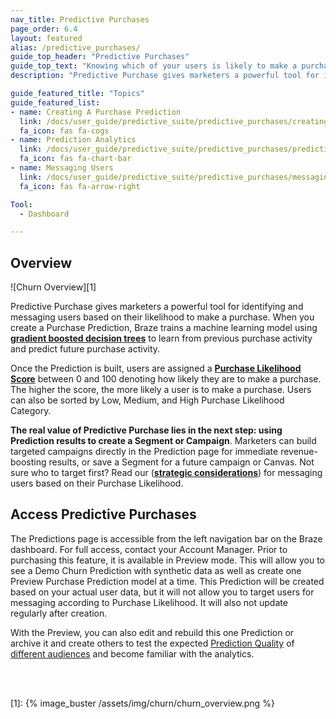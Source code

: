 ```yaml
---
nav_title: Predictive Purchases
page_order: 6.4
layout: featured
alias: /predictive_purchases/
guide_top_header: "Predictive Purchases"
guide_top_text: "Knowing which of your users is likely to make a purchase is a crucial insight for growing businesses. Without it, how do you decide which campaigns to build? Who should receive discounts and promotions? Where to spend a limited budget? Braze helps answer these questions with Predictive Purchase, a machine learning model that makes it easy for marketing teams to understand future purchasing behavior and focus their resources on revenue-maximizing campaigns."
description: "Predictive Purchase gives marketers a powerful tool for identifying and messaging users based on their likelihood to make a purchase. "

guide_featured_title: "Topics"
guide_featured_list:
- name: Creating A Purchase Prediction
  link: /docs/user_guide/predictive_suite/predictive_purchases/creating_a_purchase_prediction/
  fa_icon: fas fa-cogs
- name: Prediction Analytics
  link: /docs/user_guide/predictive_suite/predictive_purchases/prediction_analytics/
  fa_icon: fas fa-chart-bar
- name: Messaging Users
  link: /docs/user_guide/predictive_suite/predictive_purchases/messaging_users/
  fa_icon: fas fa-arrow-right

Tool:
  - Dashboard

---
```


## Overview

![Churn Overview][1]

Predictive Purchase gives marketers a powerful tool for identifying and messaging users based on their likelihood to make a purchase. When you create a Purchase Prediction, Braze trains a machine learning model using __[gradient boosted decision trees](https://en.wikipedia.org/wiki/Gradient_boosting)__ to learn from previous purchase activity and predict future purchase activity. 

Once the Prediction is built, users are assigned a __[Purchase Likelihood Score]({{site.baseurl}}/user_guide/predictive_suite/predictive_purchases/prediction_analytics/#purchase_score)__ between 0 and 100 denoting how likely they are to make a purchase. The higher the score, the more likely a user is to make a purchase. Users can also be sorted by Low, Medium, and High Purchase Likelihood Category. 

__The real value of Predictive Purchase lies in the next step: using Prediction results to create a Segment or Campaign__. Marketers can build targeted campaigns directly in the Prediction page for immediate revenue-boosting results, or save a Segment for a future campaign or Canvas. Not sure who to target first? Read our (__[strategic considerations]({{site.baseurl}}/user_guide/predictive_suite/predictive_purchases/messaging_users/#strategy)__)  for messaging users based on their Purchase Likelihood.


## Access Predictive Purchases

The Predictions page is accessible from the left navigation bar on the Braze dashboard. For full access, contact your Account Manager. Prior to purchasing this feature, it is available in Preview mode. This will allow you to see a Demo Churn Prediction with synthetic data as well as create one Preview Purchase Prediction model at a time. This Prediction will be created based on your actual user data, but it will not allow you to target users for messaging according to Purchase Likelihood. It will also not update regularly after creation.

With the Preview, you can also edit and rebuild this one Prediction or archive it and create others to test the expected [Prediction Quality]({{site.baseurl}}/user_guide/predictive_suite/predictive_purchases/prediction_analytics/#prediction_quality) of [different audiences]({{site.baseurl}}/user_guide/predictive_suite/predictive_purchases/creating_a_purchase_prediction/#audience) and become familiar with the analytics.

<br><br>

[1]: {% image_buster /assets/img/churn/churn_overview.png %}

